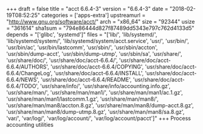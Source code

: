 +++
draft = false
title = "acct 6.6.4-3"
version = "6.6.4-3"
date = "2018-02-19T08:52:25"
categories = ['apps-extra']
upstreamurl = "http://www.gnu.org/software/acct/"
arch = "x86_64"
size = "92344"
usize = "361614"
sha1sum = "794e86444d827f87489dd5343e797c762d4133d5"
depends = "['glibc', 'systemd']"
files = "['lib/', 'lib/systemd/', 'lib/systemd/system/', 'lib/systemd/system/acct.service', 'usr/', 'usr/bin/', 'usr/bin/ac', 'usr/bin/lastcomm', 'usr/sbin/', 'usr/sbin/accton', 'usr/sbin/dump-acct', 'usr/sbin/dump-utmp', 'usr/sbin/sa', 'usr/share/', 'usr/share/doc/', 'usr/share/doc/acct-6.6.4/', 'usr/share/doc/acct-6.6.4/AUTHORS', 'usr/share/doc/acct-6.6.4/COPYING', 'usr/share/doc/acct-6.6.4/ChangeLog', 'usr/share/doc/acct-6.6.4/INSTALL', 'usr/share/doc/acct-6.6.4/NEWS', 'usr/share/doc/acct-6.6.4/README', 'usr/share/doc/acct-6.6.4/TODO', 'usr/share/info/', 'usr/share/info/accounting.info.gz', 'usr/share/man/', 'usr/share/man/man1/', 'usr/share/man/man1/ac.1.gz', 'usr/share/man/man1/lastcomm.1.gz', 'usr/share/man/man8/', 'usr/share/man/man8/accton.8.gz', 'usr/share/man/man8/dump-acct.8.gz', 'usr/share/man/man8/dump-utmp.8.gz', 'usr/share/man/man8/sa.8.gz', 'var/', 'var/log/', 'var/log/account/', 'var/log/account/pacct']"
+++
Process accounting utilities